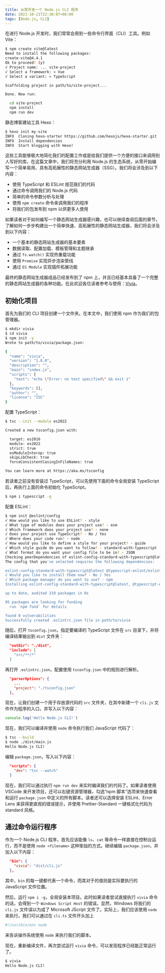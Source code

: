 ```yaml
---
title: 从零开发一个 Node.js CLI 程序
date: 2023-10-21T22:30:07+08:00
tags: [Node.js, CLI]
---
```

在进行 Node.js 开发时，我们常常会用到一些命令行界面（CLI）工具。例如 Vite：

```bash
$ npm create vite@latest
Need to install the following packages:
create-vite@4.4.1
Ok to proceed? (y)
√ Project name: ... vite-project
√ Select a framework: » Vue
√ Select a variant: » TypeScript

Scaffolding project in path/to/vite-project...

Done. Now run:

  cd vite-project
  npm install
  npm run dev

```

静态博客建站工具 Hexo：

```bash
$ hexo init my-site
INFO  Cloning hexo-starter https://github.com/hexojs/hexo-starter.git
INFO  Install dependencies
INFO  Start blogging with Hexo!
```

这些工具能够极大地简化我们的配置工作或是给我们提供一个方便的接口来调用别人写好的库。在这篇文章中，我们将充分利用 Node.js 的生态系统，从零开始编写一个简单易用、具有高拓展性的静态网站生成器（SSG）。我们将会涉及到以下内容：

- 使用 TypeScript 和 ESLint 规范我们的代码
- 通过命令调用我们的 Node.js 代码
- 简单的命令参数分析与处理
- 使用 `npm create` 命令来调用我们的程序
- 将我们的包发布到 npm 以供更多人使用

如果读者对于如何编写一个静态网站生成器感兴趣，也可以继续查阅后面的章节，了解如何一步步构建出一个简单快速、高拓展性的静态网站生成器，我们将会涉及到以下内容：

- 一个基本的静态网站生成器的基本要素
- 数据读取、配置加载、模板管理和主题继承
- 通过 `fs.watch()` 实现热重载功能
- 使用 `Promise` 实现异步渲染管线
- 通过 `ES Module` 实现插件拓展功能

最终的静态网站生成器成品已经发布到了 npm 上，并且已经基本具备了一个完整的静态网站生成器的各种功能。在此欢迎各位读者参考与使用：[Vivia](https://github.com/viviajs/vivia)。

## 初始化项目

首先为我们的 CLI 项目创建一个文件夹。在本文中，我们使用 npm 作为我们的包管理器。

```bash
$ mkdir vivia
$ cd vivia
$ npm init -y
Wrote to path/to/vivia/package.json:

{
  "name": "vivia",
  "version": "1.0.0",
  "description": "",
  "main": "index.js",
  "scripts": {
    "test": "echo \"Error: no test specified\" && exit 1"
  },
  "keywords": [],
  "author": "",
  "license": "ISC"
}

```

配置 TypeScript：

```bash
$ tsc --init --module es2022

Created a new tsconfig.json with: 

  target: es2016
  module: es2022
  strict: true
  esModuleInterop: true
  skipLibCheck: true
  forceConsistentCasingInFileNames: true

You can learn more at https://aka.ms/tsconfig
```

若读者之前没有安装过 TypeScript，可以先使用下面的命令全局安装 TypeScript 后，再执行上面的命令初始化 TypeScript。

```bash
$ npm i typescript -g
```

配置 ESLint：

```bash
$ npm init @eslint/config
√ How would you like to use ESLint? · style
√ What type of modules does your project use? · esm
√ Which framework does your project use? · none
√ Does your project use TypeScript? · No / Yes
√ Where does your code run? · node
√ How would you like to define a style for your project? · guide
√ Which style guide do you want to follow? · standard-with-typescript
√ What format do you want your config file to be in? · JSON
Checking peerDependencies of eslint-config-standard-with-typescript@latest
The config that you've selected requires the following dependencies:

eslint-config-standard-with-typescript@latest @typescript-eslint/eslint-plugin@^6.4.0 eslint@^8.0.1 eslint-plugin-import@^2.25.2 eslint-plugin-n@^15.0.0 || ^16.0.0  eslint-plugin-promise@^6.0.0 typescript@*
√ Would you like to install them now? · No / Yes
√ Which package manager do you want to use? · npm
Installing eslint-config-standard-with-typescript@latest, @typescript-eslint/eslint-plugin@^6.4.0, eslint@^8.0.1, eslint-plugin-import@^2.25.2, eslint-plugin-n@^15.0.0 || ^16.0.0 , eslint-plugin-promise@^6.0.0, typescript@*

up to date, audited 219 packages in 8s

95 packages are looking for funding
  run `npm fund` for details

found 0 vulnerabilities
Successfully created .eslintrc.json file in path/to/vivia
```

随后，打开 `tsconfig.json`，指定要编译的 TypeScript 文件在 `src` 目录下，并将编译结果输出到 `dist` 文件夹：

```json
  "outDir": "./dist",    
  "include": [
    "src/**/*"
  ]
```

再打开 `.eslintrc.json`，配置使用 `tsconfig.json` 中的规则进行解析。

```json
  "parserOptions": {
    ...
    "project": "./tsconfig.json"
  },
```

现在，让我们创建一个用于存放源代码的 `src` 文件夹，在其中新建一个 `cli.js` 文件作为程序的入口，并写入以下内容：

```javascript
console.log('Hello Node.js CLI!')
```

现在，我们可以编译并使用 `node` 命令执行我们 JavaScript 代码了：

```bash
$ tsc --build
$ node ./dist/main.js
Hello Node.js CLI!
```

编辑 `package.json`，写入以下内容：

```json
  "scripts": {
    "dev": "tsc --watch"
  }
```

现在，我们可以通过执行 `npm run dev` 来实时编译我们的代码了。如果读者使用 VSCode 来开发项目，还可以右键资源管理器，勾选“npm 脚本”选项来快速查看和运行 `package.json` 中定义的所有脚本。读者还可以选择安装 ESLint、Error Lens 来获得更直观的错误提示，并使用 Prettier-Standard 一键格式化代码为 standard 风格。

## 通过命令运行程序

作为一个 Node.js CLI 程序，首先应该能像 `ls`、`cat` 等命令一样直接在控制台运行，而不是使用 `node <filename>` 这种笨拙的方式。继续编辑 `package.json`，并加入以下内容：

```json
  "bin": {
    "vivia": "dist/cli.js"
  },
```

其中，`bin` 的每一键都代表一个命令，而其对于的值则是实际要执行的 JavaScript 文件位置。

然后，运行 `npm i -g`，全局安装本项目。此时如果读者尝试直接执行 `vivia` 命令的话，会得到一个 `Windows Script Host` 的错误。显然，Windows 将我们的 `cli.js` 文件误以为成了 Microsoft JScript 文件了。实际上，我们应该使用 `node` 来执行。我们可以通过在 `cli.ts` 文件开头加上

```ts
#!/usr/bin/env node
```

来告诉操作系统使用 `node` 来执行我们的脚本。

现在，重新编译文件，再次尝试运行 `vivia` 命令，可以发现程序已经能正常运行了。

```bash
$ vivia    
Hello Node.js CLI!
```
